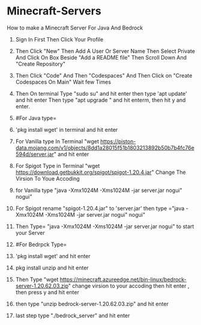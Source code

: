 # Minecraft-Servers
How to make a Minecraft Server For Java And Bedrock
1. Sign In First Then Click Your Profile
2. Then Click "New" Then Add A User Or Server Name Then Select Private And Click On Box Beside "Add a README file" Then Scroll Down And "Create Repository"
3. Then Click "Code" And Then "Codespaces" And Then Click on "Create Codespaces On Main" Wait few Times
4. Then On terminal Type "sudo su" and hit enter then type 'apt update' and hit enter Then type "apt upgrade " and hit enterm, then hit y and enter.
   
5. #For Java type=
6. 'pkg install wget' in terminal and hit enter
7. For Vanilla type In Terminal "wget https://piston-data.mojang.com/v1/objects/8dd1a28015f51b1803213892b50b7b4fc76e594d/server.jar" and hit enter
8. For Spigot Type in Terminal "wget https://download.getbukkit.org/spigot/spigot-1.20.4.jar" Change The Virsion To Youe Accoding
9. for Vanilla type "java -Xmx1024M -Xms1024M -jar server.jar nogui" nogui"
10. For Spigot rename "spigot-1.20.4.jar" to 'server.jar' then type ="java -Xmx1024M -Xms1024M -jar server.jar nogui" nogui"
11. Then Type= "java -Xmx1024M -Xms1024M -jar server.jar nogui" to start your Server
    
   

14. #For Bedrpck Type=
15. 'pkg install wget' and hit enter
16. pkg install unzip and hit enter
17. Then Type "wget https://minecraft.azureedge.net/bin-linux/bedrock-server-1.20.62.03.zip" change virsion to your accoding then hit enter , then press y and hit enter
18. then type "unzip bedrock-server-1.20.62.03.zip" and hit enter
19. last step type "./bedrock_server" and hit enter
    
